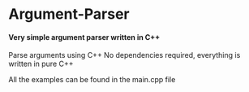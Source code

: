 # Argument-Parser
#### Very simple argument parser written in C++

Parse arguments using C++
No dependencies required, everything is written in pure C++

All the examples can be found in the main.cpp file
